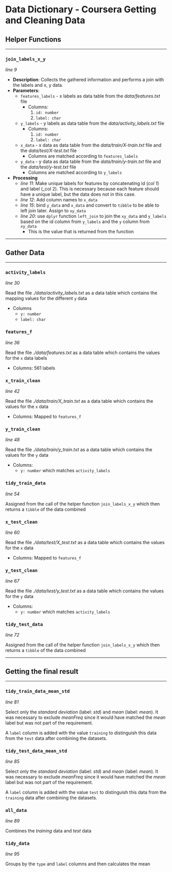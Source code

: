 # Data Dictionary - Coursera Getting and Cleaning Data

##  Helper Functions
---

### ```join_labels_x_y```
_line 9_
- __Description__: Collects the gathered information and performs a join with the labels and x, y data.
- __Parameters__:
    - ```features_labels``` - x labels as data table from the _data/features.txt_ file
        - Columns:
            1.  ```id: number```
            2.  ```label: char```
    - ```y_labels``` - y labels as data table from the _data/activity_labels.txt_ file
        - Columns:
            1.  ```id: number```
            2.  ```label: char```
    - ```x_data``` - x data as data table from the _data/train/X-train.txt_ file and the _data/test/X-test.txt_ file
        - Columns are matched according to ```features_labels```
    - ```y_data``` - y data as data table from the _data/train/y-train.txt_ file and the _data/test/y-test.txt_ file
        - Columns are matched according to ```y_labels```
- __Processing__
    -  _line 11_:  Make unique labels for features by concatenating id (_col 1_) and label (_col 2).  This is necessary because each feature should have a unique label, but the data does not in this case.
    -  _line 12_: Add column names to ```x_data```
    - _line 15_: bind ```y_data``` and ```x_data``` and convert to ```tibble``` to be able to left join later.  Assign to ```xy_data```
    - _line 20_: use ```dplyr``` function ```left_join``` to join the ```xy_data``` and ```y_labels``` based on the id column from ```y_labels``` and the ```y``` column from ```xy_data```
        - This is the value that is returned from the function

---
## Gather Data
---

### ```activity_labels```
_line 30_

Read the file _./data/activity_labels.txt_ as a data table which contains the mapping values for the different ```y``` data
- Columns
    - ```y: number```
    - ```label: char```

### ```features_f```
_line 36_

Read the file _./data/features.txt_ as a data table which contains the values for the ```x``` data labels
- Columns: 561 labels

### ```x_train_clean```
_line 42_

Read the file _./data/train/X_train.txt_ as a data table which contains the values for the ```x``` data
- Columns: Mapped to ```features_f```

### ```y_train_clean```
_line 48_

Read the file _./data/train/y_train.txt_ as a data table which contains the values for the ```y``` data
- Columns:
    - ```y: number``` which matches ```activity_labels```

### ```tidy_train_data```
_line 54_

Assigned from the call of the helper function ```join_labels_x_y``` which then returns a ```tibble``` of the data combined


### ```x_test_clean```
_line 60_

Read the file _./data/test/X_test.txt_ as a data table which contains the values for the ```x``` data
- Columns: Mapped to ```features_f```

### ```y_test_clean```
_line 67_

Read the file _./data/test/y_test.txt_ as a data table which contains the values for the ```y``` data
- Columns:
    - ```y: number``` which matches ```activity_labels```

### ```tidy_test_data```
_line 72_

Assigned from the call of the helper function ```join_labels_x_y``` which then returns a ```tibble``` of the data combined


---
## Getting the final result
---

### ```tidy_train_data_mean_std```
_line 81_

Select only the _standard deviation_ (label: _std_) and _mean_ (label: _mean_).  It was necessary to exclude _meanFreq_ since it would have matched the _mean_ label but was not part of the requirement.

A ```label``` column is added with the value ```training``` to distinguish this data from the ```test``` data after combining the datasets.

### ```tidy_test_data_mean_std```
_line 85_

Select only the _standard deviation_ (label: _std_) and _mean_ (label: _mean_).  It was necessary to exclude _meanFreq_ since it would have matched the _mean_ label but was not part of the requirement.

A ```label``` column is added with the value ```test``` to distinguish this data from the ```training``` data after combining the datasets.


### ```all_data```
_line 89_

Combines the _training_ data and _test_ data


### ```tidy_data``` 
_line 95_

Groups by the ```type``` and ```label``` columns and then calculates the mean